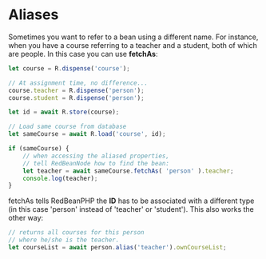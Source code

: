 # Aliases
Sometimes you want to refer to a bean using a different name. For instance, when you have a course referring to a teacher and a student, both of which are people. In this case you can use **fetchAs**:

```javascript
let course = R.dispense('course');

// At assignment time, no difference...
course.teacher = R.dispense('person');
course.student = R.dispense('person');

let id = await R.store(course);

// Load same course from database
let sameCourse = await R.load('course', id);

if (sameCourse) {
    // when accessing the aliased properties,
    // tell RedBeanNode how to find the bean:
    let teacher = await sameCourse.fetchAs( 'person' ).teacher;
    console.log(teacher);
}
```

fetchAs tells RedBeanPHP the **ID** has to be associated with a different type (in this case 'person' instead of 'teacher' or 'student'). This also works the other way:

```javascript
// returns all courses for this person
// where he/she is the teacher.
let courseList = await person.alias('teacher').ownCourseList;
```
